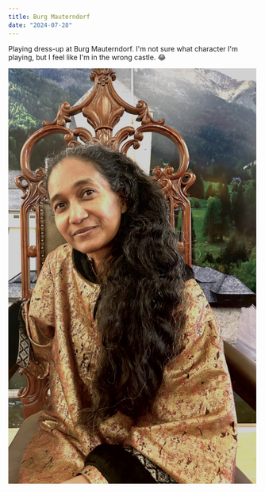 ```yaml
---
title: Burg Mauterndorf
date: "2024-07-28"
---
```


Playing dress-up at Burg Mauterndorf. I'm not sure what character I'm playing, but I feel like I'm in the wrong castle. 😂 

<img src="/static/img/burg.jpg" width="500">